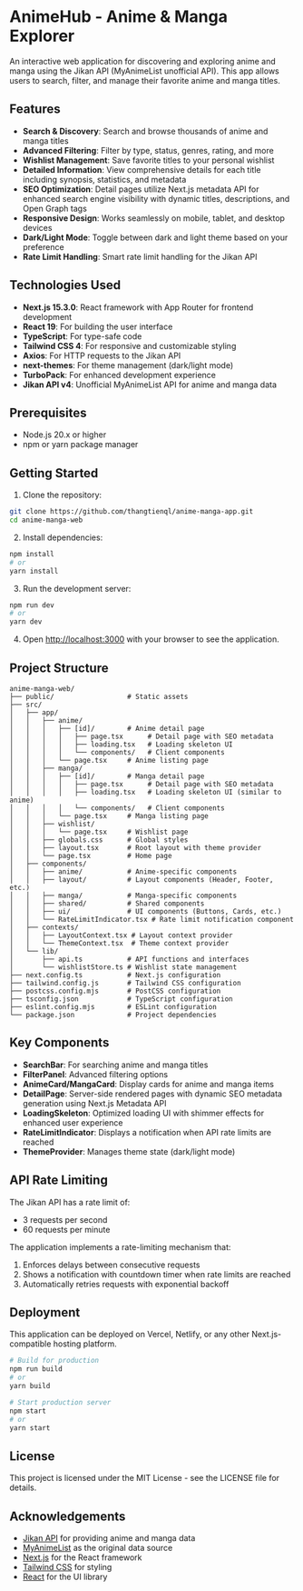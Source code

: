 # AnimeHub - Anime & Manga Explorer

An interactive web application for discovering and exploring anime and manga using the Jikan API (MyAnimeList unofficial API). This app allows users to search, filter, and manage their favorite anime and manga titles.

## Features

- **Search & Discovery**: Search and browse thousands of anime and manga titles
- **Advanced Filtering**: Filter by type, status, genres, rating, and more
- **Wishlist Management**: Save favorite titles to your personal wishlist
- **Detailed Information**: View comprehensive details for each title including synopsis, statistics, and metadata
- **SEO Optimization**: Detail pages utilize Next.js metadata API for enhanced search engine visibility with dynamic titles, descriptions, and Open Graph tags
- **Responsive Design**: Works seamlessly on mobile, tablet, and desktop devices
- **Dark/Light Mode**: Toggle between dark and light theme based on your preference
- **Rate Limit Handling**: Smart rate limit handling for the Jikan API

## Technologies Used

- **Next.js 15.3.0**: React framework with App Router for frontend development
- **React 19**: For building the user interface
- **TypeScript**: For type-safe code
- **Tailwind CSS 4**: For responsive and customizable styling
- **Axios**: For HTTP requests to the Jikan API
- **next-themes**: For theme management (dark/light mode)
- **TurboPack**: For enhanced development experience
- **Jikan API v4**: Unofficial MyAnimeList API for anime and manga data

## Prerequisites

- Node.js 20.x or higher
- npm or yarn package manager

## Getting Started

1. Clone the repository:

```bash
git clone https://github.com/thangtienql/anime-manga-app.git
cd anime-manga-web
```

2. Install dependencies:

```bash
npm install
# or
yarn install
```

3. Run the development server:

```bash
npm run dev
# or
yarn dev
```

4. Open [http://localhost:3000](http://localhost:3000) with your browser to see the application.

## Project Structure

```
anime-manga-web/
├── public/                  # Static assets
├── src/
│   ├── app/
│   │   ├── anime/
│   │   │   ├── [id]/        # Anime detail page
│   │   │   │   ├── page.tsx      # Detail page with SEO metadata
│   │   │   │   ├── loading.tsx   # Loading skeleton UI
│   │   │   │   └── components/   # Client components
│   │   │   └── page.tsx     # Anime listing page
│   │   ├── manga/
│   │   │   ├── [id]/        # Manga detail page
│   │   │   │   ├── page.tsx      # Detail page with SEO metadata
│   │   │   │   ├── loading.tsx   # Loading skeleton UI (similar to anime)
│   │   │   │   └── components/   # Client components
│   │   │   └── page.tsx     # Manga listing page
│   │   ├── wishlist/
│   │   │   └── page.tsx     # Wishlist page
│   │   ├── globals.css      # Global styles
│   │   ├── layout.tsx       # Root layout with theme provider
│   │   └── page.tsx         # Home page
│   ├── components/
│   │   ├── anime/           # Anime-specific components
│   │   ├── layout/          # Layout components (Header, Footer, etc.)
│   │   ├── manga/           # Manga-specific components
│   │   ├── shared/          # Shared components
│   │   ├── ui/              # UI components (Buttons, Cards, etc.)
│   │   └── RateLimitIndicator.tsx # Rate limit notification component
│   ├── contexts/
│   │   ├── LayoutContext.tsx # Layout context provider
│   │   └── ThemeContext.tsx  # Theme context provider
│   └── lib/
│       ├── api.ts           # API functions and interfaces
│       └── wishlistStore.ts # Wishlist state management
├── next.config.ts           # Next.js configuration
├── tailwind.config.js       # Tailwind CSS configuration
├── postcss.config.mjs       # PostCSS configuration
├── tsconfig.json            # TypeScript configuration
├── eslint.config.mjs        # ESLint configuration
└── package.json             # Project dependencies
```

## Key Components

- **SearchBar**: For searching anime and manga titles
- **FilterPanel**: Advanced filtering options
- **AnimeCard/MangaCard**: Display cards for anime and manga items
- **DetailPage**: Server-side rendered pages with dynamic SEO metadata generation using Next.js Metadata API
- **LoadingSkeleton**: Optimized loading UI with shimmer effects for enhanced user experience
- **RateLimitIndicator**: Displays a notification when API rate limits are reached
- **ThemeProvider**: Manages theme state (dark/light mode)

## API Rate Limiting

The Jikan API has a rate limit of:
- 3 requests per second
- 60 requests per minute

The application implements a rate-limiting mechanism that:
1. Enforces delays between consecutive requests
2. Shows a notification with countdown timer when rate limits are reached
3. Automatically retries requests with exponential backoff

## Deployment

This application can be deployed on Vercel, Netlify, or any other Next.js-compatible hosting platform.

```bash
# Build for production
npm run build
# or
yarn build

# Start production server
npm start
# or
yarn start
```

## License

This project is licensed under the MIT License - see the LICENSE file for details.

## Acknowledgements

- [Jikan API](https://jikan.moe/) for providing anime and manga data
- [MyAnimeList](https://myanimelist.net/) as the original data source
- [Next.js](https://nextjs.org/) for the React framework
- [Tailwind CSS](https://tailwindcss.com/) for styling
- [React](https://react.dev/) for the UI library
